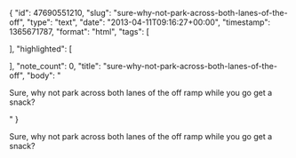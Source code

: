 {
  "id": 47690551210,
  "slug": "sure-why-not-park-across-both-lanes-of-the-off",
  "type": "text",
  "date": "2013-04-11T09:16:27+00:00",
  "timestamp": 1365671787,
  "format": "html",
  "tags": [

  ],
  "highlighted": [

  ],
  "note_count": 0,
  "title": "sure-why-not-park-across-both-lanes-of-the-off",
  "body": "<p>Sure, why not park across both lanes of the off ramp while you go get a snack?</p>"
}

<p>Sure, why not park across both lanes of the off ramp while you go get a snack?</p>